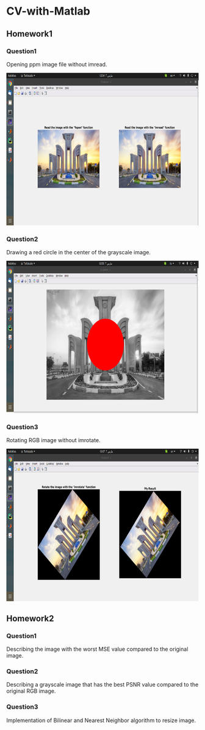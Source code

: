 # CV-with-Matlab

## Homework1

### Question1
Opening ppm image file without imread.

<img src="https://github.com/fark00/CV-with-Matlab/blob/master/HW1/q1.png" width=600 height=400>


### Question2
Drawing a red circle in the center of the grayscale image.

<img src="https://github.com/fark00/CV-with-Matlab/blob/master/HW1/q2.png" width=600 height=400>


### Question3
Rotating RGB image without imrotate.

<img src="https://github.com/fark00/CV-with-Matlab/blob/master/HW1/q3.png" width=600 height=400>


## Homework2
### Question1
Describing the image with the worst MSE value compared to the original image.

### Question2
Describing a grayscale image that has the best PSNR value compared to the original RGB image.

### Question3
Implementation of Bilinear and Nearest Neighbor algorithm to resize image.
